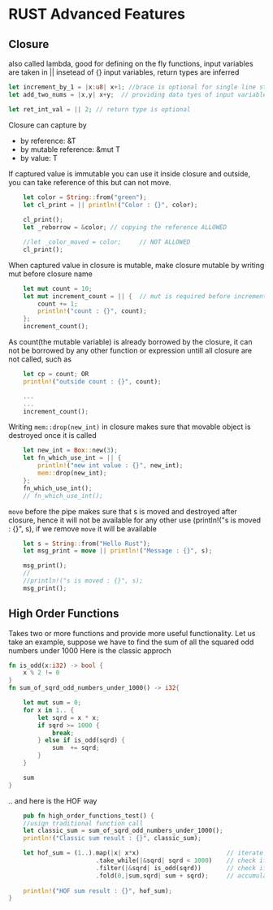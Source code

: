 # RUST Advanced Features

## Closure
also called lambda, good for defining on the fly functions, input variables are taken in || insetead of {}
input variables, return types are inferred
```rust
let increment_by_1 = |x:u8| x+1; //brace is optional for single line statment
let add_two_nums = |x,y| x+y;  // providing data tyes of input variable is optional

let ret_int_val = || 2; // return type is optional
```
Closure can capture by 
- by reference: &T
- by mutable reference: &mut T
- by value: T

If captured value is immutable you can use it inside closure and outside, you can take reference of this but can not move.
```rust
    let color = String::from("green");
    let cl_print = || println!("Color : {}", color); 
    
    cl_print();
    let _reborrow = &color; // copying the reference ALLOWED

    //let _color_moved = color;     // NOT ALLOWED
    cl_print();
```
When captured value in closure is mutable, make closure mutable by writing mut before closure name
```rust 
    let mut count = 10; 
    let mut increment_count = || {  // mut is required before increment-count because inside it, it needs mut count& 
        count += 1;
        println!("count : {}", count);
    };
    increment_count();
```
As count(the mutable variable) is already borrowed by the closure, it can not be borrowed by any other function or expression untill all 
closure are not called, such as 
```rust
    let cp = count; OR
    println!("outside count : {}", count);

    ...
    ...
    increment_count();
```
Writing `mem::drop(new_int)` in closure makes sure that movable object is destroyed once it is called
```rust
    let new_int = Box::new(3);
    let fn_which_use_int = || {
        println!("new int value : {}", new_int);
        mem::drop(new_int);
    };
    fn_which_use_int();
    // fn_which_use_int();
```
`move` before the pipe makes sure that s is moved and destroyed after closure, hence it will not be available for any other use  (println!("s is moved : {}", s), if we remove `move` it will be available  
```rust
    let s = String::from("Hello Rust");
    let msg_print = move || println!("Message : {}", s);

    msg_print();
    // 
    //println!("s is moved : {}", s);
    msg_print();
```
## High Order Functions
Takes two or more functions and provide more useful functionality.
Let us take an example, suppose we have to find the sum of all the squared odd numbers under 1000 
Here is the classic approch
```rust
fn is_odd(x:i32) -> bool {
    x % 2 != 0
}
fn sum_of_sqrd_odd_numbers_under_1000() -> i32{

    let mut sum = 0;
    for x in 1.. {
        let sqrd = x * x;
        if sqrd >= 1000 {
            break;
        } else if is_odd(sqrd) {
            sum  += sqrd;       
        }
    }

    sum
}
```
.. and here is the HOF way
```rust
    pub fn high_order_functions_test() {
    //usign traditional function call
    let classic_sum = sum_of_sqrd_odd_numbers_under_1000();   
    println!("Classic sum result : {}", classic_sum);

    let hof_sum = (1..).map(|x| x*x)                        // iterate through numbers and get squared
                        .take_while(|&sqrd| sqrd < 1000)    // check if sqrd value is less than given number i.e. 1000
                        .filter(|&sqrd| is_odd(sqrd))       // check if sqrd nubmer is odd
                        .fold(0,|sum,sqrd| sum + sqrd);     // accumulate the sum
    
    println!("HOF sum result : {}", hof_sum);
} 
```